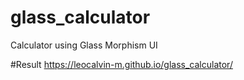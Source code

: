 # glass_calculator
Calculator using Glass Morphism UI

#Result
https://leocalvin-m.github.io/glass_calculator/
